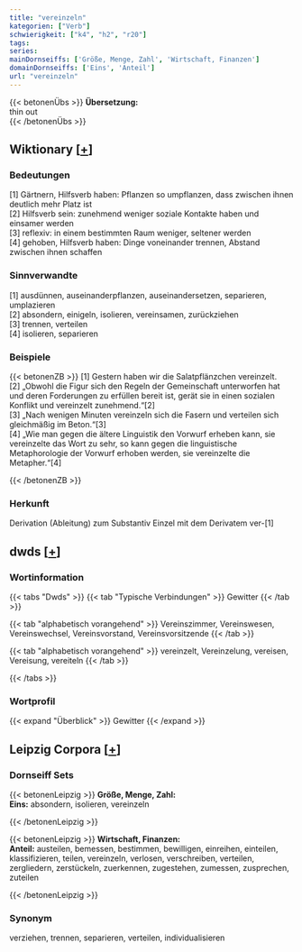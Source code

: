 ```yaml
---
title: "vereinzeln"
kategorien: ["Verb"]
schwierigkeit: ["k4", "h2", "r20"]
tags:
series:
mainDornseiffs: ['Größe, Menge, Zahl', 'Wirtschaft, Finanzen']
domainDornseiffs: ['Eins', 'Anteil']
url: "vereinzeln"
---
```


{{< betonenÜbs >}}
**Übersetzung:**  
thin out  
{{< /betonenÜbs >}}

## Wiktionary [[+](https://de.wiktionary.org/wiki/vereinzeln)]

### Bedeutungen
[1] Gärtnern, Hilfsverb haben: Pflanzen so umpflanzen, dass zwischen ihnen deutlich mehr Platz ist  
[2] Hilfsverb sein: zunehmend weniger soziale Kontakte haben und einsamer werden  
[3] reflexiv: in einem bestimmten Raum weniger, seltener werden  
[4] gehoben, Hilfsverb haben: Dinge voneinander trennen, Abstand zwischen ihnen schaffen  

### Sinnverwandte
[1] ausdünnen, auseinanderpflanzen, auseinandersetzen, separieren, umplazieren  
[2] absondern, einigeln, isolieren, vereinsamen, zurückziehen  
[3] trennen, verteilen  
[4] isolieren, separieren  

### Beispiele
{{< betonenZB >}}
[1] Gestern haben wir die Salatpflänzchen vereinzelt.  
[2] „Obwohl die Figur sich den Regeln der Gemeinschaft unterworfen hat und deren Forderungen zu erfüllen bereit ist, gerät sie in einen sozialen Konflikt und vereinzelt zunehmend.“[2]  
[3] „Nach wenigen Minuten vereinzeln sich die Fasern und verteilen sich gleichmäßig im Beton.“[3]  
[4] „Wie man gegen die ältere Linguistik den Vorwurf erheben kann, sie vereinzelte das Wort zu sehr, so kann gegen die linguistische Metaphorologie der Vorwurf erhoben werden, sie vereinzelte die Metapher.“[4]  

{{< /betonenZB >}}
### Herkunft
Derivation (Ableitung) zum Substantiv Einzel mit dem Derivatem ver-[1]  



## dwds [[+](https://www.dwds.de/wb/vereinzeln)]

### Wortinformation
{{< tabs "Dwds" >}}
{{< tab "Typische Verbindungen" >}}
Gewitter
{{< /tab >}}

{{< tab "alphabetisch vorangehend" >}}
Vereinszimmer, Vereinswesen, Vereinswechsel, Vereinsvorstand, Vereinsvorsitzende
{{< /tab >}}

{{< tab "alphabetisch vorangehend" >}}
vereinzelt, Vereinzelung, vereisen, Vereisung, vereiteln
{{< /tab >}}

{{< /tabs >}}

### Wortprofil
{{< expand "Überblick" >}} Gewitter {{< /expand >}}

## Leipzig Corpora [[+](https://corpora.uni-leipzig.de/en/res?word=vereinzeln&corpusId=deu_newscrawl-public_2018)]

### Dornseiff Sets
{{< betonenLeipzig >}}
**Größe, Menge, Zahl:**  
**Eins:** absondern, isolieren, vereinzeln  

{{< /betonenLeipzig >}}


{{< betonenLeipzig >}}
**Wirtschaft, Finanzen:**  
**Anteil:** austeilen, bemessen, bestimmen, bewilligen, einreihen, einteilen, klassifizieren, teilen, vereinzeln, verlosen, verschreiben, verteilen, zergliedern, zerstückeln, zuerkennen, zugestehen, zumessen, zusprechen, zuteilen  

{{< /betonenLeipzig >}}

### Synonym
verziehen, trennen, separieren, verteilen, individualisieren

